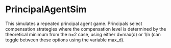 # PrincipalAgentSim
This simulates a repeated principal agent game.  Principals select compensation strategies 
where the compensation level is determined by the theoretical minimum from the n=2 case, using either
d=max(d) or 1/n (can toggle between these options using the variable max_d).

